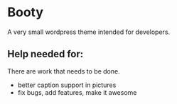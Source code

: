 <h1>Booty</h1>

<p>A very small wordpress theme intended for developers.</p>
<h2>Help needed for:</h2>
There are work that needs to be done.
<ul>
<li>better caption support in pictures</li>
<li>fix bugs, add features, make it awesome</li>
</ul>

